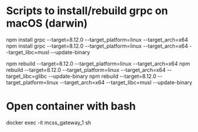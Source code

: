 # Scripts to install/rebuild grpc on macOS (darwin)
npm install grpc --target=8.12.0 --target_platform=linux --target_arch=x64
npm install grpc --target=8.12.0 --target_platform=linux --target_arch=x64 --target_libc=musl --update-binary

npm rebuild --target=8.12.0 --target_platform=linux --target_arch=x64
npm rebuild --target=8.12.0 --target_platform=linux --target_arch=x64 --target_libc=glibc --update-binary
npm rebuild --target=8.12.0 --target_platform=linux --target_arch=x64 --target_libc=musl --update-binary

# Open container with bash
docker exec -it mcss_gateway_1 sh
